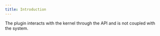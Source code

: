 ```yaml
---
title: Introduction
---
```


The plugin interacts with the kernel through the API and is not coupled with the system.
